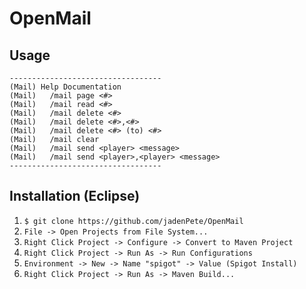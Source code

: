 # OpenMail
## Usage
```
----------------------------------
(Mail) Help Documentation
(Mail)   /mail page <#>
(Mail)   /mail read <#>
(Mail)   /mail delete <#>
(Mail)   /mail delete <#>,<#>
(Mail)   /mail delete <#> (to) <#>
(Mail)   /mail clear
(Mail)   /mail send <player> <message>
(Mail)   /mail send <player>,<player> <message>
----------------------------------
```

## Installation (Eclipse)
1. `$ git clone https://github.com/jadenPete/OpenMail`
2. `File -> Open Projects from File System...`
3. `Right Click Project -> Configure -> Convert to Maven Project`
4. `Right Click Project -> Run As -> Run Configurations`
5. `Environment -> New -> Name "spigot" -> Value (Spigot Install)`
6. `Right Click Project -> Run As -> Maven Build...`
